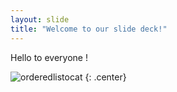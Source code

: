 ```yaml
---
layout: slide
title: "Welcome to our slide deck!"
---
```


Hello to everyone !

![orderedlistocat](https://octodex.github.com/images/orderedlistocat.png)
{: .center}
